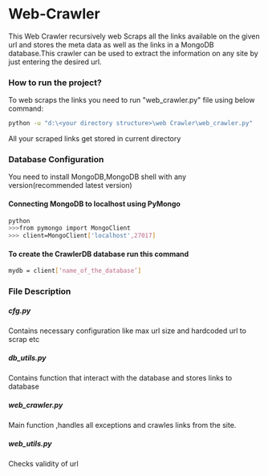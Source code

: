 # Web-Crawler
This Web Crawler recursively web Scraps all the links available on the given url and stores the meta data as well as the links in a MongoDB database.This crawler can be used to extract the information on any site by just entering the desired url.

### How to run the project?
To web scraps the links you need to run "web_crawler.py" file using below command:
```bash
python -u "d:\<your directory structure>\web Crawler\web_crawler.py"
```
All your scraped links get stored in current directory

### Database Configuration
You need to install MongoDB,MongoDB shell with any version(recommended latest version)
#### Connecting MongoDB to localhost using PyMongo
```bash
python
>>>from pymongo import MongoClient
>>> client=MongoClient['localhost',27017]
```
#### To create the CrawlerDB database run this command
```bash
mydb = client[‘name_of_the_database’]
```
### File Description
##### cfg.py 
Contains necessary configuration like max url size and hardcoded url to scrap etc
##### db_utils.py
Contains function that interact with the database and stores links to database
##### web_crawler.py
Main function ,handles all exceptions and crawles links from the site.
##### web_utils.py
Checks validity of url
